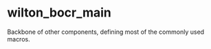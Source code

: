 wilton_bocr_main
========

Backbone of other components, defining most of the commonly used macros.
